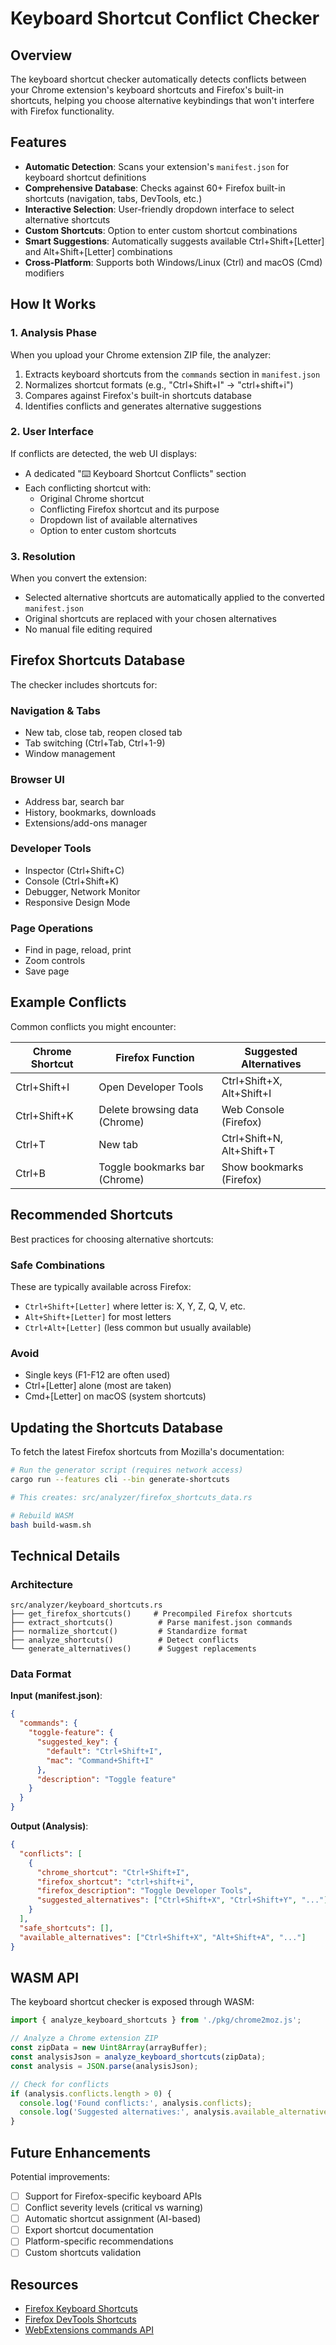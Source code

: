 # Keyboard Shortcut Conflict Checker

## Overview

The keyboard shortcut checker automatically detects conflicts between your Chrome extension's keyboard shortcuts and Firefox's built-in shortcuts, helping you choose alternative keybindings that won't interfere with Firefox functionality.

## Features

- **Automatic Detection**: Scans your extension's `manifest.json` for keyboard shortcut definitions
- **Comprehensive Database**: Checks against 60+ Firefox built-in shortcuts (navigation, tabs, DevTools, etc.)
- **Interactive Selection**: User-friendly dropdown interface to select alternative shortcuts
- **Custom Shortcuts**: Option to enter custom shortcut combinations
- **Smart Suggestions**: Automatically suggests available Ctrl+Shift+[Letter] and Alt+Shift+[Letter] combinations
- **Cross-Platform**: Supports both Windows/Linux (Ctrl) and macOS (Cmd) modifiers

## How It Works

### 1. Analysis Phase

When you upload your Chrome extension ZIP file, the analyzer:
1. Extracts keyboard shortcuts from the `commands` section in `manifest.json`
2. Normalizes shortcut formats (e.g., "Ctrl+Shift+I" → "ctrl+shift+i")
3. Compares against Firefox's built-in shortcuts database
4. Identifies conflicts and generates alternative suggestions

### 2. User Interface

If conflicts are detected, the web UI displays:
- A dedicated "⌨️ Keyboard Shortcut Conflicts" section
- Each conflicting shortcut with:
  - Original Chrome shortcut
  - Conflicting Firefox shortcut and its purpose
  - Dropdown list of available alternatives
  - Option to enter custom shortcuts

### 3. Resolution

When you convert the extension:
- Selected alternative shortcuts are automatically applied to the converted `manifest.json`
- Original shortcuts are replaced with your chosen alternatives
- No manual file editing required

## Firefox Shortcuts Database

The checker includes shortcuts for:

### Navigation & Tabs
- New tab, close tab, reopen closed tab
- Tab switching (Ctrl+Tab, Ctrl+1-9)
- Window management

### Browser UI
- Address bar, search bar
- History, bookmarks, downloads
- Extensions/add-ons manager

### Developer Tools
- Inspector (Ctrl+Shift+C)
- Console (Ctrl+Shift+K)
- Debugger, Network Monitor
- Responsive Design Mode

### Page Operations
- Find in page, reload, print
- Zoom controls
- Save page

## Example Conflicts

Common conflicts you might encounter:

| Chrome Shortcut | Firefox Function | Suggested Alternatives |
|----------------|------------------|----------------------|
| Ctrl+Shift+I | Open Developer Tools | Ctrl+Shift+X, Alt+Shift+I |
| Ctrl+Shift+K | Delete browsing data (Chrome) | Web Console (Firefox) | Ctrl+Shift+L, Alt+Shift+K |
| Ctrl+T | New tab | Ctrl+Shift+N, Alt+Shift+T |
| Ctrl+B | Toggle bookmarks bar (Chrome) | Show bookmarks (Firefox) | Ctrl+Shift+B is also taken |

## Recommended Shortcuts

Best practices for choosing alternative shortcuts:

### Safe Combinations
These are typically available across Firefox:
- `Ctrl+Shift+[Letter]` where letter is: X, Y, Z, Q, V, etc.
- `Alt+Shift+[Letter]` for most letters
- `Ctrl+Alt+[Letter]` (less common but usually available)

### Avoid
- Single keys (F1-F12 are often used)
- Ctrl+[Letter] alone (most are taken)
- Cmd+[Letter] on macOS (system shortcuts)

## Updating the Shortcuts Database

To fetch the latest Firefox shortcuts from Mozilla's documentation:

```bash
# Run the generator script (requires network access)
cargo run --features cli --bin generate-shortcuts

# This creates: src/analyzer/firefox_shortcuts_data.rs

# Rebuild WASM
bash build-wasm.sh
```

## Technical Details

### Architecture

```
src/analyzer/keyboard_shortcuts.rs
├── get_firefox_shortcuts()     # Precompiled Firefox shortcuts
├── extract_shortcuts()          # Parse manifest.json commands
├── normalize_shortcut()         # Standardize format
├── analyze_shortcuts()          # Detect conflicts
└── generate_alternatives()      # Suggest replacements
```

### Data Format

**Input (manifest.json)**:
```json
{
  "commands": {
    "toggle-feature": {
      "suggested_key": {
        "default": "Ctrl+Shift+I",
        "mac": "Command+Shift+I"
      },
      "description": "Toggle feature"
    }
  }
}
```

**Output (Analysis)**:
```json
{
  "conflicts": [
    {
      "chrome_shortcut": "Ctrl+Shift+I",
      "firefox_shortcut": "ctrl+shift+i",
      "firefox_description": "Toggle Developer Tools",
      "suggested_alternatives": ["Ctrl+Shift+X", "Ctrl+Shift+Y", "..."]
    }
  ],
  "safe_shortcuts": [],
  "available_alternatives": ["Ctrl+Shift+X", "Alt+Shift+A", "..."]
}
```

## WASM API

The keyboard shortcut checker is exposed through WASM:

```javascript
import { analyze_keyboard_shortcuts } from './pkg/chrome2moz.js';

// Analyze a Chrome extension ZIP
const zipData = new Uint8Array(arrayBuffer);
const analysisJson = analyze_keyboard_shortcuts(zipData);
const analysis = JSON.parse(analysisJson);

// Check for conflicts
if (analysis.conflicts.length > 0) {
  console.log('Found conflicts:', analysis.conflicts);
  console.log('Suggested alternatives:', analysis.available_alternatives);
}
```

## Future Enhancements

Potential improvements:
- [ ] Support for Firefox-specific keyboard APIs
- [ ] Conflict severity levels (critical vs warning)
- [ ] Automatic shortcut assignment (AI-based)
- [ ] Export shortcut documentation
- [ ] Platform-specific recommendations
- [ ] Custom shortcuts validation

## Resources

- [Firefox Keyboard Shortcuts](https://support.mozilla.org/en-US/kb/keyboard-shortcuts-perform-firefox-tasks-quickly)
- [Firefox DevTools Shortcuts](https://firefox-source-docs.mozilla.org/devtools-user/keyboard_shortcuts/index.html)
- [WebExtensions commands API](https://developer.mozilla.org/en-US/docs/Mozilla/Add-ons/WebExtensions/manifest.json/commands)